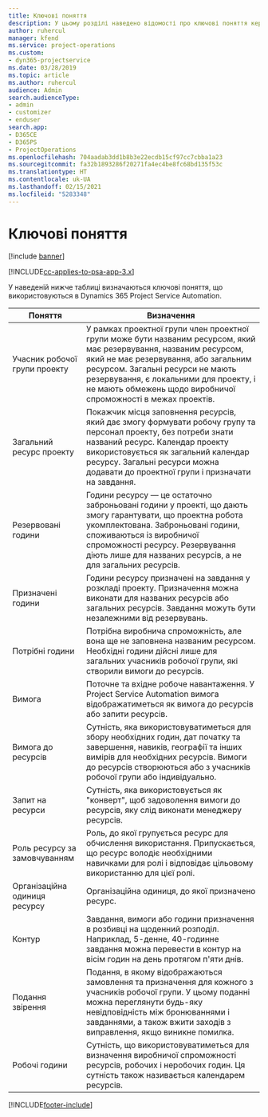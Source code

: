 ```yaml
---
title: Ключові поняття
description: У цьому розділі наведено відомості про ключові поняття керування ресурсами в Project Service Automation.
author: ruhercul
manager: kfend
ms.service: project-operations
ms.custom:
- dyn365-projectservice
ms.date: 03/28/2019
ms.topic: article
ms.author: ruhercul
audience: Admin
search.audienceType:
- admin
- customizer
- enduser
search.app:
- D365CE
- D365PS
- ProjectOperations
ms.openlocfilehash: 704aadab3dd1b8b3e22ecdb15cf97cc7cbba1a23
ms.sourcegitcommit: fa32b1893286f20271fa4ec4be8fc68bd135f53c
ms.translationtype: HT
ms.contentlocale: uk-UA
ms.lasthandoff: 02/15/2021
ms.locfileid: "5283348"
---
```

# <a name="key-concepts"></a>Ключові поняття

[!include [banner](../includes/psa-now-project-operations.md)]

[!INCLUDE[cc-applies-to-psa-app-3.x](../includes/cc-applies-to-psa-app-3x.md)]

У наведеній нижче таблиці визначаються ключові поняття, що використовуються в Dynamics 365 Project Service Automation.

| Поняття                    | Визначення |
|----------------------------|------------|
| Учасник робочої групи проекту        | У рамках проектної групи член проектної групи може бути названим ресурсом, який має резервування, названим ресурсом, який не має резервування, або загальним ресурсом. Загальні ресурси не мають резервування, є локальними для проекту, і не мають обмежень щодо виробничої спроможності в межах проектів. |
| Загальний ресурс проекту   | Покажчик місця заповнення ресурсів, який дає змогу формувати робочу групу та персонал проекту, без потреби знати названий ресурс. Календар проекту використовується як загальний календар ресурсу. Загальні ресурси можна додавати до проектної групи і призначати на завдання. |
| Резервовані години               | Години ресурсу — це остаточно заброньовані години у проекті, що дають змогу гарантувати, що проектна робота укомплектована. Заброньовані години, споживаються із виробничої спроможності ресурсу. Резервування діють лише для названих ресурсів, а не для загальних ресурсів. |
| Призначені години             | Години ресурсу призначені на завдання у розкладі проекту. Призначення можна виконати для названих ресурсів або загальних ресурсів. Завдання можуть бути незалежними від резервувань. |
| Потрібні години             | Потрібна виробнича спроможність, але вона ще не заповнена названим ресурсом. Необхідні години дійсні лише для загальних учасників робочої групи, які створили вимоги до ресурсів. |
| Вимога                     | Поточне та вхідне робоче навантаження. У Project Service Automation вимога відображатиметься як вимога до ресурсів або запити ресурсів. |
| Вимога до ресурсів       | Сутність, яка використовуватиметься для збору необхідних годин, дат початку та завершення, навиків, географії та інших вимірів для необхідних ресурсів. Вимоги до ресурсів створюються або з учасників робочої групи або індивідуально. |
| Запит на ресурси           | Сутність, яка використовується як "конверт", щоб задоволення вимоги до ресурсів, яку слід виконати менеджеру ресурсів. |
| Роль ресурсу за замовчуванням      | Роль, до якої групується ресурс для обчислення використання. Припускається, що ресурс володіє необхідними навичками для ролі і відповідає цільовому використанню для цієї ролі. |
| Організаційна одиниця ресурсу | Організаційна одиниця, до якої призначено ресурс. |
| Контур                    | Завдання, вимоги або години призначення в розбивці на щоденний розподіл. Наприклад, 5-денне, 40-годинне завдання можна перевести в контур на вісім годин на день протягом п'яти днів. |
| Подання звірення        | Подання, в якому відображаються замовлення та призначення для кожного з учасників робочої групи. У цьому поданні можна переглянути будь-яку невідповідність між бронюваннями і завданнями, а також вжити заходів з виправлення, якщо виникне помилка. |
| Робочі години                 | Сутність, що використовуватиметься для визначення виробничої спроможності ресурсів, робочих і неробочих годин. Ця сутність також називається календарем ресурсів. |


[!INCLUDE[footer-include](../includes/footer-banner.md)]